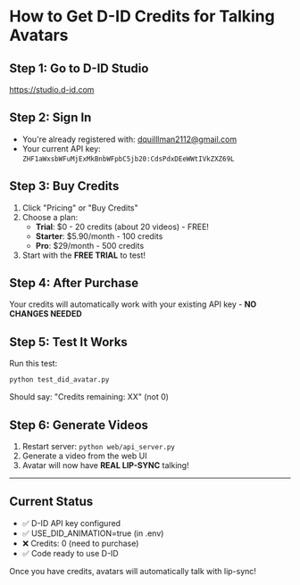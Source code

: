 # How to Get D-ID Credits for Talking Avatars

## Step 1: Go to D-ID Studio
https://studio.d-id.com

## Step 2: Sign In
- You're already registered with: dquilllman2112@gmail.com
- Your current API key: `ZHF1aWxsbWFuMjExMkBnbWFpbC5jb20:CdsPdxDEeWWtIVkZXZ69L`

## Step 3: Buy Credits
1. Click "Pricing" or "Buy Credits"
2. Choose a plan:
   - **Trial**: $0 - 20 credits (about 20 videos) - FREE!
   - **Starter**: $5.90/month - 100 credits
   - **Pro**: $29/month - 500 credits
3. Start with the **FREE TRIAL** to test!

## Step 4: After Purchase
Your credits will automatically work with your existing API key - **NO CHANGES NEEDED**

## Step 5: Test It Works
Run this test:
```bash
python test_did_avatar.py
```

Should say: "Credits remaining: XX" (not 0)

## Step 6: Generate Videos
1. Restart server: `python web/api_server.py`
2. Generate a video from the web UI
3. Avatar will now have **REAL LIP-SYNC** talking!

---

## Current Status
- ✅ D-ID API key configured
- ✅ USE_DID_ANIMATION=true (in .env)
- ❌ Credits: 0 (need to purchase)
- ✅ Code ready to use D-ID

Once you have credits, avatars will automatically talk with lip-sync!
